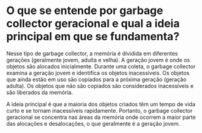 # O que se entende por garbage collector geracional e qual a ideia principal em que se fundamenta?

Nesse tipo de garbage collector, a memória é dividida em diferentes gerações (geralmente jovem, adulta e velha). A geração jovem é onde os objetos são alocados inicialmente. Durante uma coleta, o garbage collector examina a geração jovem e identifica os objetos inacessíveis. Os objetos que ainda estão em uso são copiados para a próxima geração (geração adulta). Os objetos que não são copiados são considerados inacessíveis e são liberados da memória.

A ideia principal é que a maioria dos objetos criados têm um tempo de vida curto e se tornam inacessíveis rapidamente. Portanto, o garbage collector geracional se concentra nas áreas da memória onde ocorrem a maior parte das alocações e desalocações, o que geralmente é a geração jovem.